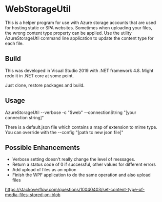 # WebStorageUtil

This is a helper program for use with Azure storage accounts that are used for hosting static or SPA websites. Sometimes when uploading your files, the wrong content type property can be applied. Use the utility AzureStorageUtil command line application to update the content type for each file.

## Build

This was developed in Visual Studio 2019 with .NET framework 4.8. Might redo it in .NET core at some point.

Just clone, restore packages and build.

## Usage

AzureStorageUtil --verbose -c "$web" --connectionString "[your connection string]"

There is a default.json file which contains a map of extension to mime type. You can override with the --config "[path to new json file]"

## Possible Enhancements

- Verbose setting doesn't really change the level of messages.
- Return a status code of 0 if successful, other values for different errors
- Add upload of files as an option
- Finish the WPF application to do the same operation and also upload files


https://stackoverflow.com/questions/10040403/set-content-type-of-media-files-stored-on-blob
